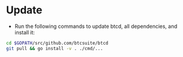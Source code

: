 # Update

* Run the following commands to update btcd, all dependencies, and install it:

```bash
cd $GOPATH/src/github.com/btcsuite/btcd
git pull && go install -v . ./cmd/...
```
